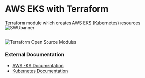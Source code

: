 # AWS EKS with Terraform

Terraform module which creates AWS EKS (Kubernetes) resources
![SWUbanner](https://imgs.search.brave.com/EYpZF1bA0QUpAjreG6LTGJLFUfxzwOeBiu1GkE7EXCk/rs:fit:803:287:1/g:ce/aHR0cHM6Ly9pMS53/cC5jb20vYmxvZy5r/bm9sZHVzLmNvbS93/cC1jb250ZW50L3Vw/bG9hZHMvMjAyMC8w/Ni9pbWFnZS00LnBu/Zz9maXQ9ODAzJTJD/Mjg3JnNzbD0x)

##

![Terraform Open Source Modules](https://docs.cloudposse.com/images/terraform-open-source-modules.svg)

### External Documentation

- [AWS EKS Documentation](https://docs.aws.amazon.com/eks/latest/userguide/getting-started.html)
- [Kubernetes Documentation](https://kubernetes.io/docs/home/)





